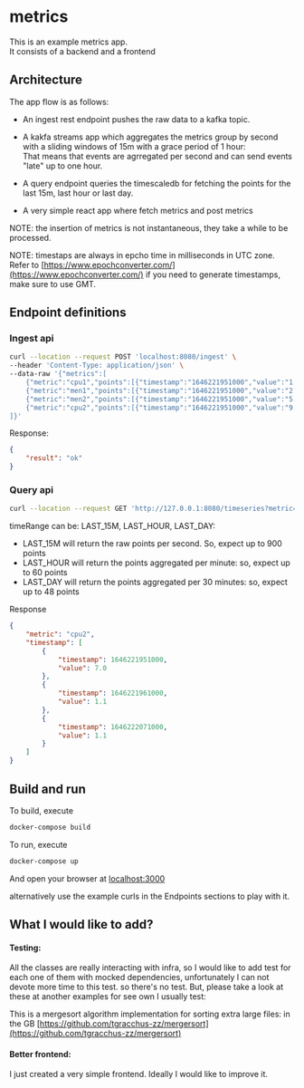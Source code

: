 # metrics

This is an example metrics app.  
It consists of a backend and a frontend

## Architecture
The app flow is as follows:
- An ingest rest endpoint pushes the raw data to a kafka topic.


- A kakfa streams app which aggregates the metrics group by second with a sliding windows of 15m with a grace period of 1 hour:  
That means that events are agrregated per second and can send events "late" up to one hour.


- A query endpoint queries the timescaledb for fetching the points for the last 15m, last hour or last day.


- A very simple react app where fetch metrics and post metrics


NOTE: the insertion of metrics is not instantaneous, they take a while to be processed.


NOTE: timestaps are always in epcho time in milliseconds in UTC zone.  
Refer to [https://www.epochconverter.com/](https://www.epochconverter.com/) if you need to generate timestamps, make sure to use GMT.

## Endpoint definitions

### Ingest api
```bash
curl --location --request POST 'localhost:8080/ingest' \
--header 'Content-Type: application/json' \
--data-raw '{"metrics":[
    {"metric":"cpu1","points":[{"timestamp":"1646221951000","value":"1.9"},{"timestamp":"1646221961000","value":"1.1"},{"timestamp":"1646222071000","value":"1.1"}  ]},
    {"metric":"men1","points":[{"timestamp":"1646221951000","value":"2.9"},{"timestamp":"1646221961000","value":"1.1"} ,{"timestamp":"1646222071000","value":"1.1"} ]},
    {"metric":"men2","points":[{"timestamp":"1646221951000","value":"5.9"},{"timestamp":"1646221961000","value":"1.1"},{"timestamp":"1646222071000","value":"1.1"}  ]},
    {"metric":"cpu2","points":[{"timestamp":"1646221951000","value":"9.9"},{"timestamp":"1646221961000","value":"1.1"} ,{"timestamp":"1646222071000","value":"1.1"} ]}
]}'
```

Response:
```json
{
    "result": "ok"
}
```

### Query api
```bash
curl --location --request GET 'http://127.0.0.1:8080/timeseries?metric=cpu2&timeRange=LAST_15M&timestamp=1646222071000'
```
timeRange can be: LAST_15M, LAST_HOUR, LAST_DAY:  
- LAST_15M will return the raw points per second. So, expect up to 900 points  
- LAST_HOUR will return the points aggregated per minute: so, expect up to 60 points
- LAST_DAY will return the points aggregated per 30 minutes: so, expect up to 48 points

Response
````json
{
    "metric": "cpu2",
    "timestamp": [
        {
            "timestamp": 1646221951000,
            "value": 7.0
        },
        {
            "timestamp": 1646221961000,
            "value": 1.1
        },
        {
            "timestamp": 1646222071000,
            "value": 1.1
        }
    ]
}
````

## Build and run
To build, execute
```bash
docker-compose build
```

To run, execute
```bash
docker-compose up
```

And open your browser at [localhost:3000](localhost:3000)

alternatively use the example curls in the Endpoints sections to play with it.


## What I would like to add?

#### Testing:
All the classes are really interacting with infra, so I would like to add test for each one of them with mocked dependencies, unfortunately I can not devote more time to this test. so there's no test.
But, please take a look at these at another examples for see own I usually test:

This is a mergesort algorithm implementation for sorting extra large files: in the GB
[https://github.com/tgracchus-zz/mergersort](https://github.com/tgracchus-zz/mergersort)

#### Better frontend:
I just created a very simple frontend. Ideally I would like to improve it.
